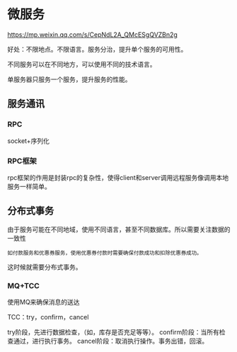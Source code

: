 # 微服务

<https://mp.weixin.qq.com/s/CepNdL2A_QMcESgQVZBn2g>

好处：不限地点。不限语言。服务分治，提升单个服务的可用性。

不同服务可以在不同地方，可以使用不同的技术语言。

单服务器只服务一个服务，提升服务的性能。

## 服务通讯

### RPC 

socket+序列化

### RPC框架

rpc框架的作用是封装rpc的复杂性，使得client和server调用远程服务像调用本地服务一样简单。

## 分布式事务

由于服务可能在不同地域，使用不同语言，甚至不同数据库。所以需要关注数据的一致性

    如付款服务和优惠券服务，使用优惠券付款时需要确保付款成功和扣除优惠券成功。

这时候就需要分布式事务。

### MQ+TCC

使用MQ来确保消息的送达

TCC：try，confirm，cancel

try阶段，先进行数据检查，（如，库存是否充足等等）。
confirm阶段：当所有检查通过，进行执行事务。
cancel阶段：取消执行操作。事务出错，回滚。

